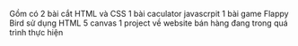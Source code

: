 Gồm có 2 bài cắt HTML và CSS
1 bài caculator javascrpit
1 bài game Flappy Bird sử dụng HTML 5 canvas
1 project về website bán hàng đang trong quá trình thực hiện
